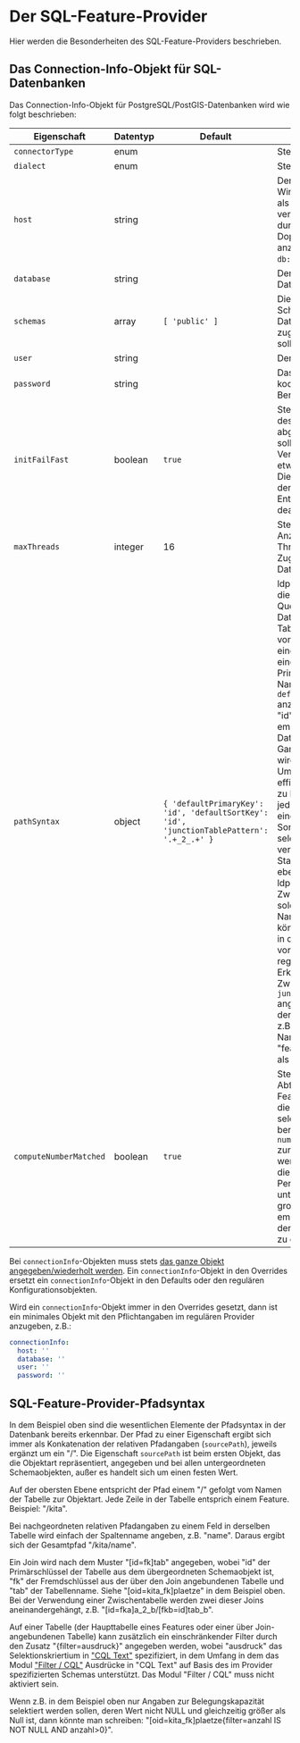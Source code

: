 # Der SQL-Feature-Provider

Hier werden die Besonderheiten des SQL-Feature-Providers beschrieben.

<a name="connection-info"></a>

## Das Connection-Info-Objekt für SQL-Datenbanken

Das Connection-Info-Objekt für PostgreSQL/PostGIS-Datenbanken wird wie folgt beschrieben:

|Eigenschaft |Datentyp |Default |Beschreibung
| --- | --- | --- | ---
|`connectorType` |enum | |Stets `SLICK`.
|`dialect` |enum | |Stets `PGIS`.
|`host` |string | |Der Datenbankhost. Wird ein anderer Port als der Standardport verwendet, ist dieser durch einen Doppelpunkt getrennt anzugeben, z.B. `db:30305`.
|`database` |string | |Der Name der Datenbank.
|`schemas` |array |`[ 'public' ]` |Die Namen der Schemas in der Datenbank, auf die zugegriffen werden soll.
|`user` |string | |Der Benutzername.
|`password` |string | |Das mit base64 kodierte Passwort des Benutzers.
|`initFailFast` |boolean |`true` |Steuert, ob das Starten des Feature-Providers abgebrochen werden soll, wenn der Verbindungsaufbau etwas länger dauert. Diese Option sollte in der Regel nur auf Entwicklungssystemen deaktiviert werden.
|`maxThreads` |integer |16 |Steuert die maximale Anzahl von parallelen Threads für den Zugriff auf die Datenbank.
|`pathSyntax` |object |`{ 'defaultPrimaryKey': 'id', 'defaultSortKey': 'id', 'junctionTablePattern': '.+_2_.+' }` |ldproxy erwartet für die Ausführung von Queries auf der Datenbank in jeder Tabelle, mit Ausnahme von Zwischentabellen, eine Spalte mit einen eindeutigen Primärschlüssel. Der Name ist in `defaultPrimaryKey` anzugeben, Default ist "id". Es wird empfohlen, dass als Datentyp eine Ganzzahl verwendet wird.<br>Um das Paging effizient unterstützen zu können, wird bei jeder dieser Tabellen eine Spalte zum Sortieren der selektierten Objekte verwendet. Standardmäßig ist dies ebenso die Spalte "id".<br>ldproxy muss Zwischentabellen als solche über den Namen erkennen können. Sofern diese in der Datenbank vorkommen, muss der reguläre Ausdruck zur Erkennung der Zwischentabellen in `junctionTablePattern` angegeben werden, der Default erkennt z.B. eine Tabelle mit Namen "featurea_2_featureb" als Zwischentabelle.
|`computeNumberMatched` |boolean |`true` |Steuert, ob bei Abfragen auf der Features-Ressource die Anzahl der selektierten Features berechnet und in `numberMatched` zurückgegeben werden soll oder ob dies aus Performancegründen unterbleiben soll. Bei großen Datensätzen empfiehlt es sich in der Regel, die Option zu deaktivieren.

Bei `connectionInfo`-Objekten muss stets [das ganze Objekt angegeben/wiederholt werden](../global-configuration.md#merge-exceptions). Ein `connectionInfo`-Objekt in den Overrides ersetzt ein `connectionInfo`-Objekt in den Defaults oder den regulären Konfigurationsobjekten. 

Wird ein `connectionInfo`-Objekt immer in den Overrides gesetzt, dann ist ein minimales Objekt mit den Pflichtangaben im regulären Provider anzugeben, z.B.:

```yaml
connectionInfo:
  host: ''
  database: ''
  user: ''
  password: ''
```

<a name="path-syntax"></a>

## SQL-Feature-Provider-Pfadsyntax

In dem Beispiel oben sind die wesentlichen Elemente der Pfadsyntax in der Datenbank bereits erkennbar. Der Pfad zu einer Eigenschaft ergibt sich immer als Konkatenation der relativen Pfadangaben (`sourcePath`), jeweils ergänzt um ein "/". Die Eigenschaft `sourcePath` ist beim ersten Objekt, das die Objektart repräsentiert, angegeben und bei allen untergeordneten Schemaobjekten, außer es handelt sich um einen festen Wert.

Auf der obersten Ebene entspricht der Pfad einem "/" gefolgt vom Namen der Tabelle zur Objektart. Jede Zeile in der Tabelle entsprich einem Feature. Beispiel: "/kita".

Bei nachgeordneten relativen Pfadangaben zu einem Feld in derselben Tabelle wird einfach der Spaltenname angeben, z.B. "name". Daraus ergibt sich der Gesamtpfad "/kita/name".

Ein Join wird nach dem Muster "[id=fk]tab" angegeben, wobei "id" der Primärschlüssel der Tabelle aus dem übergeordneten Schemaobjekt ist, "fk" der Fremdschlüssel aus der über den Join angebundenen Tabelle und "tab" der Tabellenname. Siehe "[oid=kita_fk]plaetze" in dem Beispiel oben. Bei der Verwendung einer Zwischentabelle werden zwei dieser Joins aneinandergehängt, z.B. "[id=fka]a_2_b/[fkb=id]tab_b".

Auf einer Tabelle (der Haupttabelle eines Features oder einer über Join-angebundenen Tabelle) kann zusätzlich ein einschränkender Filter durch den Zusatz "{filter=ausdruck}" angegeben werden, wobei "ausdruck" das Selektionskriertium in ["CQL Text"](http://docs.opengeospatial.org/DRAFTS/19-079.html#cql-text) spezifiziert, in dem Umfang in dem das Modul ["Filter / CQL"](../services/filter.md) Ausdrücke in "CQL Text" auf Basis des im Provider spezifizierten Schemas unterstützt. Das Modul "Filter / CQL" muss nicht aktiviert sein.

Wenn z.B. in dem Beispiel oben nur Angaben zur Belegungskapazität selektiert werden sollen, deren Wert nicht NULL und gleichzeitig größer als Null ist, dann könnte man schreiben: "[oid=kita_fk]plaetze{filter=anzahl IS NOT NULL AND anzahl>0}".
